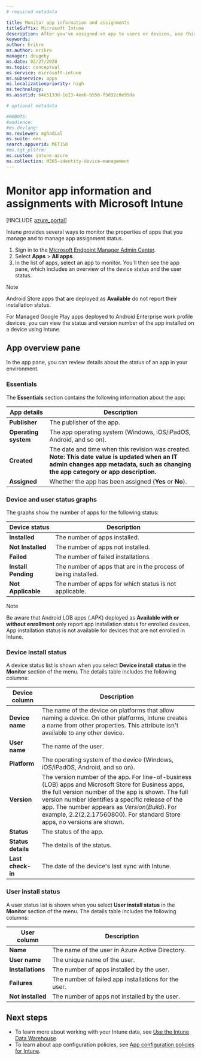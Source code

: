 ```yaml
---
# required metadata

title: Monitor app information and assignments
titleSuffix: Microsoft Intune
description: After you've assigned an app to users or devices, use this information to help you monitor the app's status.
keywords:
author: Erikre
ms.author: erikre
manager: dougeby
ms.date: 02/27/2020
ms.topic: conceptual
ms.service: microsoft-intune
ms.subservice: apps
ms.localizationpriority: high
ms.technology:
ms.assetid: 64e5133d-1e23-4ee6-b556-f5d32c0e95da

# optional metadata

#ROBOTS:
#audience:
#ms.devlang:
ms.reviewer: mghadial
ms.suite: ems
search.appverid: MET150
#ms.tgt_pltfrm:
ms.custom: intune-azure
ms.collection: M365-identity-device-management
---
```


# Monitor app information and assignments with Microsoft Intune

[!INCLUDE [azure_portal](../includes/azure_portal.md)]

Intune provides several ways to monitor the properties of apps that you manage and to manage app assignment status.

1. Sign in to the [Microsoft Endpoint Manager Admin Center](https://go.microsoft.com/fwlink/?linkid=2109431).
2. Select **Apps** > **All apps**.
3. In the list of apps, select an app to monitor. You'll then see the app pane, which includes an overview of the device status and the user status.

> [!NOTE]
> Android Store apps that are deployed as **Available** do not report their installation status.
>
> For Managed Google Play apps deployed to Android Enterprise work profile devices, you can view the status and version number of the app installed on a device using Intune. 

## App overview pane

In the app pane, you can review details about the status of an app in your environment.

### Essentials
The **Essentials** section contains the following information about the app:

 | **App details**            | **Description**                                                      |
|------------------------|------------------------------------------------------------------|
| **Publisher**          | The publisher of the app.                                            |
| **Operating system**   | The app operating system (Windows, iOS/iPadOS, Android, and so on). |
| **Created**             | The date and time when this revision was created. <b>**Note**: This date value is updated when an IT admin changes app metadata, such as changing the app category or app description.                        |
| **Assigned**           | Whether the app has been assigned (**Yes** or **No**).                  |

### Device and user status graphs
The graphs show the number of apps for the following status:

| **Device status**       | **Description**                                       |
|-----------------------|-------------------------------------------------------|
| **Installed**         | The number of apps installed.                         |
| **Not Installed**     | The number of apps not installed.                     |
| **Failed**            | The number of failed installations.                   |
| **Install Pending**   | The number of apps that are in the process of being installed. |
| **Not Applicable**           | The number of apps for which status is not applicable.            |

> [!NOTE]
> Be aware that Android LOB apps (.APK) deployed as **Available with or without enrollment** only report app installation status for enrolled devices. App installation status is not available for devices that are not enrolled in Intune.

### Device install status

A device status list is shown when you select **Device install status** in the **Monitor** section of the menu. The details table includes the following columns:

| **Device column**      | **Description**                                                                                                                                                                                                                                            |
|----------------------|------------------------------------------------------------------------------------------------------------------------------------------------------------------------------------------------------------------------------------------------------------|
| **Device name**      | The name of the device on platforms that allow naming a device. On other platforms, Intune creates a name from other properties. This attribute isn't available to any other device.                                                                       |
| **User name**        | The name of the user.                                                                                                                                                                                                                                      |
| **Platform**         | The operating system of the device (Windows, iOS/iPadOS, Android, and so on).                                                                                                                                                                                           |
| **Version**          | The version number of the app. For line-of-business (LOB) apps and Microsoft Store for Business apps, the full version number of the app is shown. The full version number identifies a specific release of the app. The number appears as _Version_(_Build_). For example,  2.2(2.2.17560800). For standard Store apps, no versions are shown. |
| **Status**           | The status of the app.                                                                                                                                                                                                                                     |
| **Status details**   | The details of the status.                                                                                                                                                                                                                                     |
| **Last check-in**    | The date of the device's last sync with Intune.                                                                                                                                                                                                                  |


### User install status

A user status list is shown when you select **User install status** in the **Monitor** section of the menu. The details table includes the following columns:

| **User column**     | **Description**                           |
|---------------------|-------------------------------------------|
| **Name**            | The name of the user in Azure Active Directory.         |
| **User name**       | The unique name of the user.              |
| **Installations**   | The number of apps installed by the user. |
| **Failures**        | The number of failed app installations for the user.     |
| **Not installed**   | The number of apps not installed by the user. |


## Next steps

- To learn more about working with your Intune data, see [Use the Intune Data Warehouse](../reports-nav-create-intune-reports.md).
- To learn about app configuration policies, see [App configuration policies for Intune](app-configuration-policies-overview.md).
